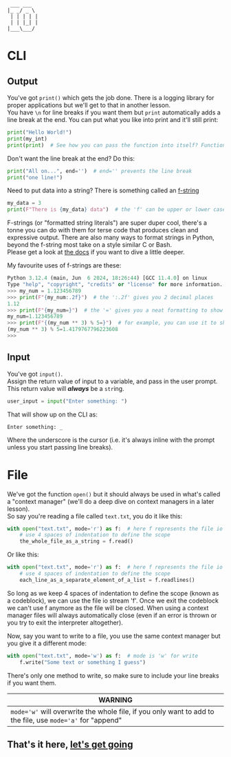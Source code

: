 ```
 ___ ___  
|_ _/ _ \ 
 | | | | |
 | | |_| |
|___\___/ 
```
# CLI
## Output
You've got `print()` which gets the job done. There is a logging library for proper applications but we'll get to that in another lesson.  
You have `\n` for line breaks if you want them but `print` automatically adds a line break at the end.
You can put what you like into print and it'll still print:  
``` python
print("Hello World!")
print(my_int)
print(print)  # See how you can pass the function into itself? Functions are "1st class citizens" in Python!
```
Don't want the line break at the end?
Do this:
``` python
print("All on...", end='')  # end='' prevents the line break
print("one line!")
```
Need to put data into a string? There is something called an [f-string](https://docs.python.org/3/tutorial/inputoutput.html#tut-f-strings)
```python
my_data = 3
print(F"There is {my_data} data")  # the 'f' can be upper or lower case
```
F-strings (or "formatted string literals") are super duper cool, there's a tonne you can do with them for terse code that produces clean and expressive output. There are also many ways to format strings in Python, beyond the f-string most take on a style similar C or Bash.  
Please get a look at [the docs](https://docs.python.org/3/tutorial/inputoutput.html) if you want to dive a little deeper.

My favourite uses of f-strings are these:
```python
Python 3.12.4 (main, Jun  6 2024, 18:26:44) [GCC 11.4.0] on linux
Type "help", "copyright", "credits" or "license" for more information.
>>> my_num = 1.123456789
>>> print(F"{my_num:.2f}")  # the ':.2f' gives you 2 decimal places
1.12
>>> print(F"{my_num=}")  # the '=' gives you a neat formatting to show what you are inspecting as well as the value
my_num=1.123456789
>>> print(F"{(my_num ** 3) % 5=}")  # for example, you can use it to show the result of full expressions
(my_num ** 3) % 5=1.4179767796223608
>>> 
```
## Input
You've got `input()`.  
Assign the return value of input to a variable, and pass in the user prompt. This return value will **_always_** be a `str`ing.  
``` python
user_input = input("Enter something: ")
```
That will show up on the CLI as:
```
Enter something: _
```
Where the underscore is the cursor (i.e. it's always inline with the prompt unless you start passing line breaks).

# File
We've got the function `open()` but it should always be used in what's called a "context manager" (we'll do a deep dive on context managers in a later lesson).  
So say you're reading a file called `text.txt`, you do it like this:
``` python
with open("text.txt", mode='r') as f:  # here f represents the file io stream
    # use 4 spaces of indentation to define the scope
    the_whole_file_as_a_string = f.read()
```
Or like this:

``` python
with open("text.txt", mode='r') as f:  # here f represents the file io stream
    # use 4 spaces of indentation to define the scope
    each_line_as_a_separate_element_of_a_list = f.readlines()
```
So long as we keep 4 spaces of indentation to define the scope (known as a codeblock), we can use the file io stream 'f'. Once we exit the codeblock we can't use f anymore as the file will be closed. When using a context manager files will always automatically close (even if an error is thrown or you try to exit the interpreter altogether).


Now, say you want to write to a file, you use the same context manager but you give it a different mode:
``` python
with open("text.txt", mode='w') as f:  # mode is 'w' for write
    f.write("Some text or something I guess")
```
There's only one method to write, so make sure to include your line breaks if you want them.

| **WARNING** |
|-------------|
| `mode='w'` will overwrite the whole file, if you only want to add to the file, use `mode='a'` for "append" |

## That's it here, [let's get going](./05_operations.md)